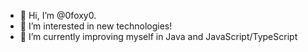 - 👋 Hi, I’m @0foxy0.
- 👀 I’m interested in new technologies!
- 🌱 I’m currently improving myself in Java and JavaScript/TypeScript
